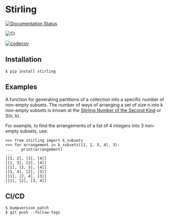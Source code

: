 # Stirling

[![Documentation Status](https://readthedocs.org/projects/stirling/badge/?version=latest)](https://stirling.readthedocs.io/en/latest/?badge=latest)

![CI](https://github.com/rob-smallshire/stirling/actions/workflows/actions.yml/badge.svg)


[![codecov](https://codecov.io/gh/rob-smallshire/stirling/branch/master/graph/badge.svg?token=66QU3UW6N3)](https://codecov.io/gh/rob-smallshire/stirling)

## Installation

    $ pip install stirling


## Examples

A function for generating partitions of a collection into a specific number of
non-empty subsets. The number of ways of arranging a set of size n into k non-empty subsets is known at the [Stirling Number of the Second Kind](https://en.wikipedia.org/wiki/Stirling_numbers_of_the_second_kind) 
or S(n, k).

For example, to find the arrangements of a list of 4 integers into 3 non-empty
subsets, use:

    >>> from stirling import k_subsets
    >>> for arrangement in k_subsets([1, 2, 3, 4], 3):
    ...    print(arrangement)
    ...
    [[1, 2], [3], [4]]
    [[1, 3], [2], [4]]
    [[1], [2, 3], [4]]
    [[1, 4], [2], [3]]
    [[1], [2, 4], [3]]
    [[1], [2], [3, 4]]

## CI/CD

    $ bumpversion patch
    $ git push --follow-tags